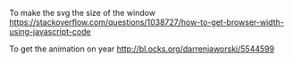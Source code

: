 
To make the svg the size of the window
https://stackoverflow.com/questions/1038727/how-to-get-browser-width-using-javascript-code 

To get the animation on year
http://bl.ocks.org/darrenjaworski/5544599